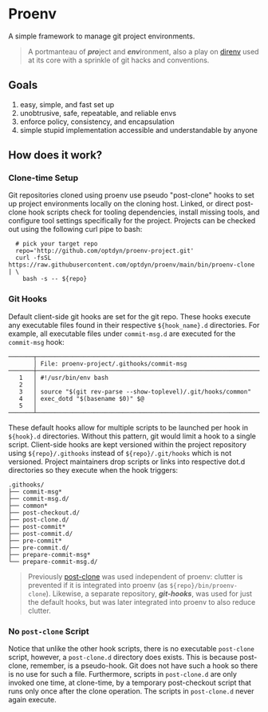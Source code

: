# Proenv

A simple framework to manage git project environments.

> A portmanteau of ***pro***ject and ***env***ironment, also a play on [direnv](https://github.com/direnv/) used at its core with a sprinkle of git hacks and conventions.

## Goals

1. easy, simple, and fast set up
2. unobtrusive, safe, repeatable, and reliable envs
3. enforce policy, consistency, and encapsulation
4. simple stupid implementation accessible and understandable by anyone

## How does it work?

### Clone-time Setup

Git repositories cloned using proenv use pseudo "post-clone" hooks to set up project environments locally on the cloning host. Linked, or direct post-clone hook scripts check for tooling dependencies, install missing tools, and configure tool settings specifically for the project. Projects can be checked out using the following curl pipe to bash:

```shell
  # pick your target repo
  repo='http://github.com/optdyn/proenv-project.git'
  curl -fsSL https://raw.githubusercontent.com/optdyn/proenv/main/bin/proenv-clone | \
    bash -s -- ${repo}
```

### Git Hooks

Default client-side git hooks are set for the git repo. These hooks execute any executable files found in their respective `${hook_name}.d` directories. For example, all executable files under `commit-msg.d` are executed for the `commit-msg` hook:

```shell
───────┬────────────────────────────────────────────────────────────────────────
       │ File: proenv-project/.githooks/commit-msg
───────┼────────────────────────────────────────────────────────────────────────
   1   │ #!/usr/bin/env bash
   2   │
   3   │ source "$(git rev-parse --show-toplevel)/.git/hooks/common"
   4   │ exec_dotd "$(basename $0)" $@
   5   │
───────┴────────────────────────────────────────────────────────────────────────
```

These default hooks allow for multiple scripts to be launched per hook in `${hook}.d` directories. Without this pattern, git would limit a hook to a single script. Client-side hooks are kept versioned within the project repository using `${repo}/.githooks` instead of `${repo}/.git/hooks` which is not versioned. Project maintainers drop scripts or links into respective dot.d directories so they execute when the hook triggers:

```shell
.githooks/
├── commit-msg*
├── commit-msg.d/
├── common*
├── post-checkout.d/
├── post-clone.d/
├── post-commit*
├── post-commit.d/
├── pre-commit*
├── pre-commit.d/
├── prepare-commit-msg*
└── prepare-commit-msg.d/
```

> Previously [post-clone](https://github.com/git-hook/post-clone) was used independent of proenv: clutter is prevented if it is integrated into proenv (as `${repo}/bin/proenv-clone`). Likewise, a separate repository, ***git-hooks***, was used for just the default hooks, but was later integrated into proenv to also reduce clutter.

### No `post-clone` Script

Notice that unlike the other hook scripts, there is no executable `post-clone` script, however, a `post-clone.d` directory does exists. This is because post-clone, remember, is a pseudo-hook. Git does not have such a hook so there is no use for such a file. Furthermore, scripts in `post-clone.d` are only invoked one time, at clone-time, by a temporary post-checkout script that runs only once after the clone operation. The scripts in `post-clone.d` never again execute.
